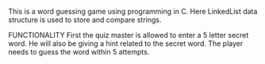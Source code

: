 This  is a word guessing game using programming in C. Here LinkedList data structure is used to store and compare strings.

FUNCTIONALITY
First the quiz master is allowed to enter a 5 letter secret word.
He will also be giving a hint related to the secret word. 
The player needs to guess the word within 5 attempts.
 
